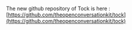 The new github repository of Tock is here : [https://github.com/theopenconversationkit/tock](https://github.com/theopenconversationkit/tock)